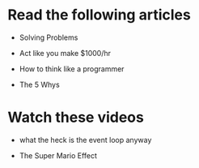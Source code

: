 # Read the following articles


- Solving Problems

- Act like you make $1000/hr

- How to think like a programmer

- The 5 Whys


# Watch these videos

- what the heck is the event loop anyway

- The Super Mario Effect